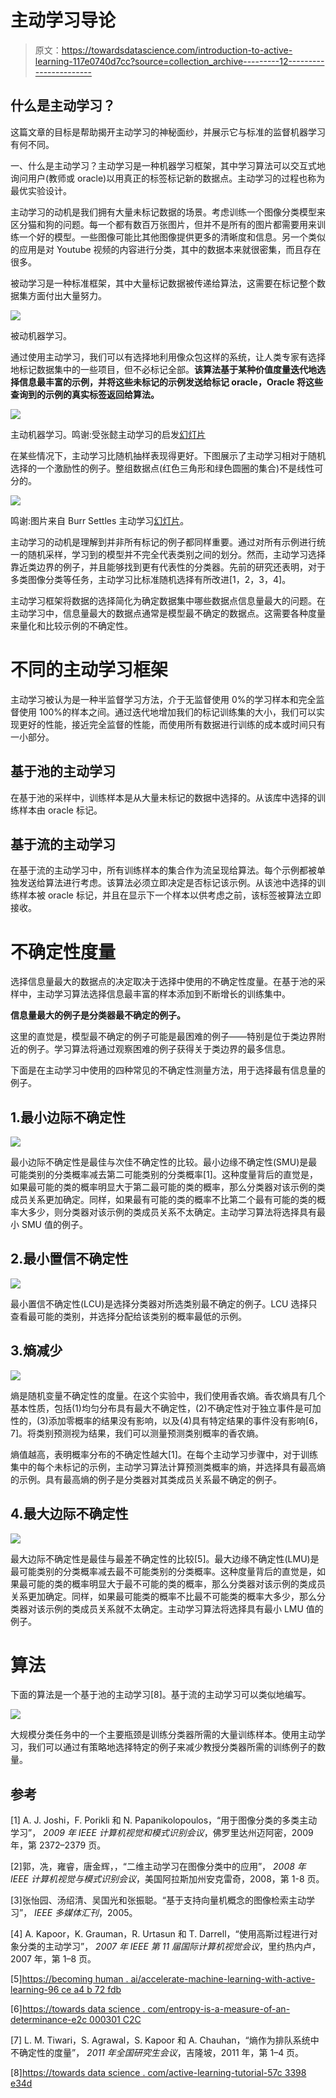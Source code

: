# 主动学习导论

> 原文：<https://towardsdatascience.com/introduction-to-active-learning-117e0740d7cc?source=collection_archive---------12----------------------->

## **什么是主动学习？**

这篇文章的目标是帮助揭开主动学习的神秘面纱，并展示它与标准的监督机器学习有何不同。

一、什么是主动学习？主动学习是一种机器学习框架，其中学习算法可以交互式地询问用户(教师或 oracle)以用真正的标签标记新的数据点。主动学习的过程也称为最优实验设计。

主动学习的动机是我们拥有大量未标记数据的场景。考虑训练一个图像分类模型来区分猫和狗的问题。每一个都有数百万张图片，但并不是所有的图片都需要用来训练一个好的模型。一些图像可能比其他图像提供更多的清晰度和信息。另一个类似的应用是对 Youtube 视频的内容进行分类，其中的数据本来就很密集，而且存在很多。

被动学习是一种标准框架，其中大量标记数据被传递给算法，这需要在标记整个数据集方面付出大量努力。

![](img/e6ba854ec1ca4202a0bd2514cb70724c.png)

被动机器学习。

通过使用主动学习，我们可以有选择地利用像众包这样的系统，让人类专家有选择地标记数据集中的一些项目，但不必标记全部。**该算法基于某种价值度量迭代地选择信息最丰富的示例，并将这些未标记的示例发送给标记 oracle，Oracle 将这些查询到的示例的真实标签返回给算法。**

![](img/4b18dc60f4c2aeef296a31e7ab16db7e.png)

主动机器学习。鸣谢:受张懿主动学习的启发[幻灯片](https://www.cs.cmu.edu/~tom/10701_sp11/recitations/Recitation_13.pdf)

在某些情况下，主动学习比随机抽样表现得更好。下图展示了主动学习相对于随机选择的一个激励性的例子。整组数据点(红色三角形和绿色圆圈的集合)不是线性可分的。

![](img/98ece58104f09c728bb9de2ef2aa14c9.png)

鸣谢:图片来自 Burr Settles 主动学习[幻灯片](http://www.cs.cmu.edu/~tom/10709_fall09/slides/settles.active.pdf)。

主动学习的动机是理解到并非所有标记的例子都同样重要。通过对所有示例进行统一的随机采样，学习到的模型并不完全代表类别之间的划分。然而，主动学习选择靠近类边界的例子，并且能够找到更有代表性的分类器。先前的研究还表明，对于多类图像分类等任务，主动学习比标准随机选择有所改进[1，2，3，4]。

主动学习框架将数据的选择简化为确定数据集中哪些数据点信息量最大的问题。在主动学习中，信息量最大的数据点通常是模型最不确定的数据点。这需要各种度量来量化和比较示例的不确定性。

# **不同的主动学习框架**

主动学习被认为是一种半监督学习方法，介于无监督使用 0%的学习样本和完全监督使用 100%的样本之间。通过迭代地增加我们的标记训练集的大小，我们可以实现更好的性能，接近完全监督的性能，而使用所有数据进行训练的成本或时间只有一小部分。

## **基于池的主动学习**

在基于池的采样中，训练样本是从大量未标记的数据中选择的。从该库中选择的训练样本由 oracle 标记。

## 基于流的主动学习

在基于流的主动学习中，所有训练样本的集合作为流呈现给算法。每个示例都被单独发送给算法进行考虑。该算法必须立即决定是否标记该示例。从该池中选择的训练样本被 oracle 标记，并且在显示下一个样本以供考虑之前，该标签被算法立即接收。

# 不确定性度量

选择信息量最大的数据点的决定取决于选择中使用的不确定性度量。在基于池的采样中，主动学习算法选择信息最丰富的样本添加到不断增长的训练集中。

**信息量最大的例子是分类器最不确定的例子。**

这里的直觉是，模型最不确定的例子可能是最困难的例子——特别是位于类边界附近的例子。学习算法将通过观察困难的例子获得关于类边界的最多信息。

下面是在主动学习中使用的四种常见的不确定性测量方法，用于选择最有信息量的例子。

## 1.最小边际不确定性

![](img/913d0e23cd65349f62b2b9e6a2a1321d.png)

最小边际不确定性是最佳与次佳不确定性的比较。最小边缘不确定性(SMU)是最可能类别的分类概率减去第二可能类别的分类概率[1]。这种度量背后的直觉是，如果最可能的类的概率明显大于第二最可能的类的概率，那么分类器对该示例的类成员关系更加确定。同样，如果最有可能的类的概率不比第二个最有可能的类的概率大多少，则分类器对该示例的类成员关系不太确定。主动学习算法将选择具有最小 SMU 值的例子。

## 2.最小置信不确定性

![](img/b9d421ab13dc736c4ea52a68595081f2.png)

最小置信不确定性(LCU)是选择分类器对所选类别最不确定的例子。LCU 选择只查看最可能的类别，并选择分配给该类别的概率最低的示例。

## 3.熵减少

![](img/b5b3264e04bf90c3b6a456947003791b.png)

熵是随机变量不确定性的度量。在这个实验中，我们使用香农熵。香农熵具有几个基本性质，包括(1)均匀分布具有最大不确定性，(2)不确定性对于独立事件是可加性的，(3)添加零概率的结果没有影响，以及(4)具有特定结果的事件没有影响[6，7]。将类别预测视为结果，我们可以测量预测类别概率的香农熵。

熵值越高，表明概率分布的不确定性越大[1]。在每个主动学习步骤中，对于训练集中的每个未标记的示例，主动学习算法计算预测类概率的熵，并选择具有最高熵的示例。具有最高熵的例子是分类器对其类成员关系最不确定的例子。

## 4.最大边际不确定性

![](img/8fc720ccdd4fa4100a7b6d1295546b3a.png)

最大边际不确定性是最佳与最差不确定性的比较[5]。最大边缘不确定性(LMU)是最可能类别的分类概率减去最不可能类别的分类概率。这种度量背后的直觉是，如果最可能的类的概率明显大于最不可能的类的概率，那么分类器对该示例的类成员关系更加确定。同样，如果最可能类的概率不比最不可能类的概率大多少，那么分类器对该示例的类成员关系就不太确定。主动学习算法将选择具有最小 LMU 值的例子。

# 算法

下面的算法是一个基于池的主动学习[8]。基于流的主动学习可以类似地编写。

![](img/2f359d60aa0b81a14cbb78488883933f.png)

大规模分类任务中的一个主要瓶颈是训练分类器所需的大量训练样本。使用主动学习，我们可以通过有策略地选择特定的例子来减少教授分类器所需的训练例子的数量。

## 参考

[1] A. J. Joshi，F. Porikli 和 N. Papanikolopoulos，“用于图像分类的多类主动学习”， *2009 年 IEEE 计算机视觉和模式识别会议*，佛罗里达州迈阿密，2009 年，第 2372–2379 页。

[2]郭，冼，雍睿，唐金辉，，“二维主动学习在图像分类中的应用”， *2008 年 IEEE 计算机视觉与模式识别会议*，美国阿拉斯加州安克雷奇，2008，第 1-8 页。

[3]张怡园、汤绍清、吴国光和张振聪。“基于支持向量机概念的图像检索主动学习”， *IEEE 多媒体汇刊*，2005。

[4] A. Kapoor，K. Grauman，R. Urtasun 和 T. Darrell，“使用高斯过程进行对象分类的主动学习”， *2007 年 IEEE 第 11 届国际计算机视觉会议*，里约热内卢，2007 年，第 1–8 页。

[5][https://becoming human . ai/accelerate-machine-learning-with-active-learning-96 ce a4 b 72 fdb](https://becominghuman.ai/accelerate-machine-learning-with-active-learning-96cea4b72fdb)

[6][https://towards data science . com/entropy-is-a-measure-of-an-determinance-e2c 000301 C2C](/entropy-is-a-measure-of-uncertainty-e2c000301c2c)

[7] L. M. Tiwari，S. Agrawal，S. Kapoor 和 A. Chauhan，“熵作为排队系统中不确定性的度量”， *2011 年全国研究生会议*，吉隆坡，2011 年，第 1–4 页。

[8][https://towards data science . com/active-learning-tutorial-57c 3398 e34d](/active-learning-tutorial-57c3398e34d)